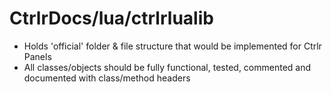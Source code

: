 # CtrlrDocs/lua/ctrlrlualib

- Holds 'official' folder & file structure that would be implemented for Ctrlr Panels
- All classes/objects should be fully functional, tested, commented and documented with class/method headers